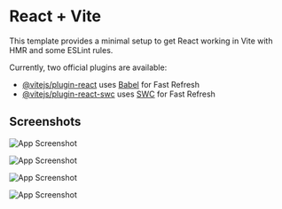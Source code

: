 # React + Vite

This template provides a minimal setup to get React working in Vite with HMR and some ESLint rules.

Currently, two official plugins are available:

- [@vitejs/plugin-react](https://github.com/vitejs/vite-plugin-react/blob/main/packages/plugin-react/README.md) uses [Babel](https://babeljs.io/) for Fast Refresh
- [@vitejs/plugin-react-swc](https://github.com/vitejs/vite-plugin-react-swc) uses [SWC](https://swc.rs/) for Fast Refresh


## Screenshots

![App Screenshot](https://i.imgur.com/ppbFMNb.jpeg)

![App Screenshot](https://i.imgur.com/o5MSKmi.jpeg)

![App Screenshot](https://i.imgur.com/2S4pvHD.jpeg)

![App Screenshot](https://i.imgur.com/pcQ8tNY.jpeg)
